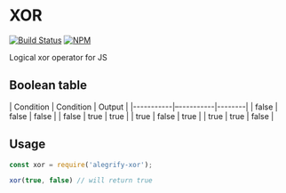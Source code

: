 # XOR

[![Build Status](https://travis-ci.org/alegrify-xor/xor.svg?branch=master)](https://travis-ci.org/alegrify-xor)
[![NPM](https://img.shields.io/npm/v/alegrify-xor/latest.svg?label=npm)](https://npmjs.com/package/alegrify-xor)

Logical xor operator for JS

## Boolean table

| Condition | Condition | Output |
|-----------|–----------|--------|
| false     | false     | false  |
| false     | true      | true   |
| true      | false     | true   |
| true      | true      | false  |

## Usage

```js
const xor = require('alegrify-xor');

xor(true, false) // will return true
```